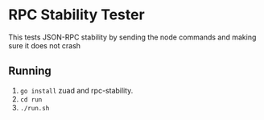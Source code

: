 # RPC Stability Tester
This tests JSON-RPC stability by sending the node commands and making sure it does not crash

## Running
 1. `go install` zuad and rpc-stability.
 2. `cd run`
 3. `./run.sh`


